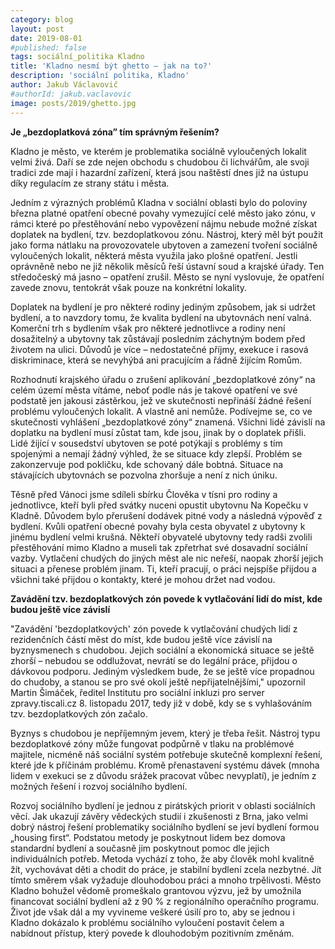 ```yaml
---
category: blog
layout: post
date: 2019-08-01
#published: false
tags: sociální_politika Kladno
title: 'Kladno nesmí být ghetto – jak na to?'
description: 'sociální politika, Kladno'
author: Jakub Václavovič
#authorId: jakub.vaclavovic
image: posts/2019/ghetto.jpg
---
```

**Je „bezdoplatková zóna” tím správným řešením?**

Kladno je město, ve kterém je problematika sociálně vyloučených lokalit velmi živá. Daří se zde nejen obchodu s chudobou či lichvářům, ale svoji tradici zde mají i hazardní zařízení, která jsou naštěstí dnes již na ústupu díky regulacím ze strany státu i města.

Jedním z výrazných problémů Kladna v sociální oblasti bylo do poloviny března platné opatření obecné povahy vymezující celé město jako zónu, v rámci které po přestěhování nebo vypovězení nájmu nebude možné získat doplatek na bydlení, tzv. bezdoplatkovou zónu. Nástroj, který měl být použit jako forma nátlaku na provozovatele ubytoven a zamezení tvoření sociálně vyloučených lokalit, některá města využila jako plošné opatření. Jestli oprávněně nebo ne již několik měsíců řeší ústavní soud a krajské úřady. Ten středočeský má jasno – opatření zrušil. Město se nyní vyslovuje, že opatření zavede znovu, tentokrát však pouze na konkrétní lokality.

Doplatek na bydlení je pro některé rodiny jediným způsobem, jak si udržet bydlení, a to navzdory tomu, že kvalita bydlení na ubytovnách není valná. Komerční trh s bydlením však pro některé jednotlivce a rodiny není dosažitelný a ubytovny tak zůstávají posledním záchytným bodem před životem na ulici. Důvodů je více – nedostatečné příjmy, exekuce i rasová diskriminace, která se nevyhýbá ani pracujícím a řádně žijícím Romům.

Rozhodnutí krajského úřadu o zrušení aplikování „bezdoplatkové zóny“ na celém území města vítáme, neboť podle nás je takové opatření ve své podstatě jen jakousi zástěrkou, jež ve skutečnosti nepřináší žádné řešení problému vyloučených lokalit. A vlastně ani nemůže. Podívejme se, co ve skutečnosti vyhlášení „bezdoplatkové zóny“ znamená. Všichni lidé závislí na doplatku na bydlení musí zůstat tam, kde jsou, jinak by o doplatek přišli. Lidé žijící v sousedství ubytoven se poté potýkají s problémy s tím spojenými a nemají žádný výhled, že se situace kdy zlepší. Problém se zakonzervuje pod pokličku, kde schovaný dále bobtná. Situace na stávajících ubytovnách se pozvolna zhoršuje a není z nich úniku. 

Těsně před Vánoci jsme sdíleli sbírku Člověka v tísni pro rodiny a jednotlivce, kteří byli před svátky nuceni opustit ubytovnu Na Kopečku v Kladně. Důvodem bylo přerušení dodávek pitné vody a následná výpověď z bydlení. Kvůli opatření obecné povahy byla cesta obyvatel z ubytovny k jinému bydlení velmi krušná. Někteří obyvatelé ubytovny tedy radši zvolili přestěhování mimo Kladno a museli tak zpřetrhat své dosavadní sociální vazby. Vytlačení chudých do jiných měst ale nic neřeší, naopak zhorší jejich situaci a přenese problém jinam. Ti, kteří pracují, o práci nejspíše přijdou a všichni také přijdou o kontakty, které je mohou držet nad vodou. 

**Zavádění tzv. bezdoplatkových zón povede k vytlačování lidí do míst, kde budou ještě více závislí**

"Zavádění 'bezdoplatkových' zón povede k vytlačování chudých lidí z rezidenčních částí měst do míst, kde budou ještě více závislí na byznysmenech s chudobou. Jejich sociální a ekonomická situace se ještě zhorší – nebudou se oddlužovat, nevrátí se do legální práce, přijdou o dávkovou podporu. Jediným výsledkem bude, že se ještě více propadnou do chudoby, a stanou se pro své okolí ještě nepřijatelnějšími," upozornil Martin Šimáček, ředitel Institutu pro sociální inkluzi pro server zpravy.tiscali.cz 8. listopadu 2017, tedy již v době, kdy se s vyhlašováním tzv. bezdoplatkových zón začalo. 

Byznys s chudobou je nepříjemným jevem, který je třeba řešit. Nástroj typu bezdoplatkové zóny může fungovat podpůrně v tlaku na problémové majitele, nicméně náš sociální systém potřebuje skutečně komplexní řešení, které jde k příčinám problému. Kromě přenastavení systému dávek (mnoha lidem v exekuci se z důvodu srážek pracovat vůbec nevyplatí), je jedním z možných řešení i rozvoj sociálního bydlení.

Rozvoj sociálního bydlení je jednou z pirátských priorit v oblasti sociálních věcí. Jak ukazují závěry vědeckých studií i zkušenosti z Brna, jako velmi dobrý nástroj řešení problematiky sociálního bydlení se jeví bydlení formou „housing first“. Podstatou metody je poskytnout lidem bez domova standardní bydlení a současně jim poskytnout pomoc dle jejich individuálních potřeb. Metoda vychází z toho, že aby člověk mohl kvalitně žít, vychovávat děti a chodit do práce, je stabilní bydlení zcela nezbytné. Jít tímto směrem však vyžaduje dlouhodobou práci a mnoho trpělivosti. Město Kladno bohužel vědomě promeškalo grantovou výzvu, jež by umožnila financovat sociální bydlení až z 90 % z regionálního operačního programu. Život jde však dál a my vyvineme veškeré úsilí pro to, aby se jednou i Kladno dokázalo k problému sociálního vyloučení postavit čelem a nabídnout přístup, který povede k dlouhodobým pozitivním změnám.
